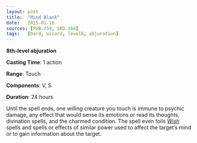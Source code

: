 ```yaml
---
layout: post
title:  "Mind Blank"
date:   2015-01-10
sources: [PHB.259, SRD.164]
tags:   [bard, wizard, level8, abjuration]
---
```


**8th-level abjuration**

**Casting Time**: 1 action

**Range**: Touch

**Components**: V, S

**Duration**: 24 hours

Until the spell ends, one willing creature you touch is immune to psychic damage, any effect that would sense its emotions or read its thoughts, divination spells, and the charmed condition. The spell even foils *[Wish](wish)* spells and spells or effects of similar power used to affect the target’s mind or to gain information about the target.
